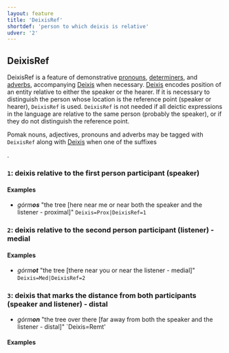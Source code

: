 ```yaml
---
layout: feature
title: 'DeixisRef'
shortdef: 'person to which deixis is relative'
udver: '2'
---
```


## DeixisRef
<!-- https://github.com/UniversalDependencies/docs/issues/592 -->
<!-- see also Unimorph -->

DeixisRef is a feature of demonstrative [pronouns](../../u/pos/PRON), [determiners](../../u/pos/DET), and [adverbs](../../u/pos/ADV), accompanying [Deixis](Deixis.html) when necessary. [Deixis](Deixis.html) encodes position of an entity relative to either the speaker or the hearer. If it is necessary to distinguish the person whose location is the reference point (speaker or hearer), `DeixisRef` is used. `DeixisRef` is not needed if all deictic expressions in the language are relative to the same person (probably the speaker), or if they do not distinguish the reference point.

Pomak nouns, adjectives, pronouns and adverbs may be tagged with `DeixisRef` along with [Deixis](Deixis.html) when one of the suffixes 
<!--name the suffixes...> is attached to them [Definite]()-->.

### <a name="1">`1`</a>: deixis relative to the first person participant (speaker)

#### Examples

* _górm<b>os</b>_ "the tree [here near me or near both the speaker and the listener - proximal]" 
`Deixis=Prox|DeixisRef=1`

### <a name="2">`2`</a>: deixis relative to the second person participant (listener) - medial

#### Examples

* _górm<b>ot</b>_ "the tree [there near you or near the listener - medial]" 
`Deixis=Μed|DeixisRef=2`

### <a name="3">`3`</a>: deixis that marks the distance from both participants (speaker and listener) - distal


* _górm<b>on</b>_ "the tree over there [far away from both the speaker and the listener - distal]" 
`Deixis=Remt'

#### Examples




<!-- Interlanguage links updated So kvě 14 19:02:11 CEST 2022 -->
